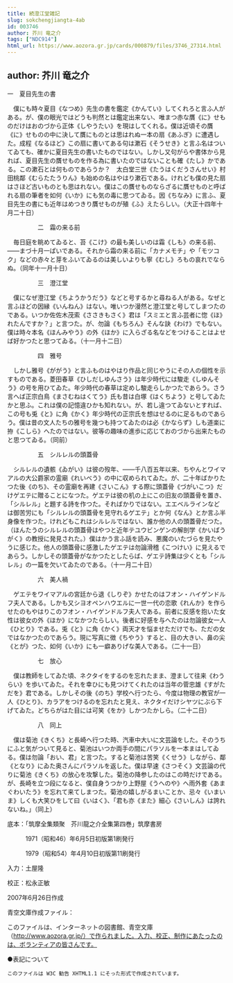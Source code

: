 ```yaml
---
title: 続澄江堂雑記
slug: sokchengjiangta-4ab
id: 003746
author: 芥川 竜之介
tags: ["NDC914"]
html_url: https://www.aozora.gr.jp/cards/000879/files/3746_27314.html
---
```


## author: 芥川 竜之介

一　夏目先生の書



　僕にも時々夏目《なつめ》先生の書を鑑定《かんてい》してくれろと言ふ人がある。が、僕の眼光ではどうも判然とは鑑定出来ない、唯まつ赤な贋《に》せものだけはおのづから正体《しやうたい》を現はしてくれる。僕は近頃その贋《に》せものの中に決して贋にものとは思はれぬ一本の扇《あふぎ》に遭遇した。成程《なるほど》この扇に書いてある句は漱石《そうせき》と言ふ名はついてゐても、確かに夏目先生の書いたものではない。しかし又句がらや書体から見れば、夏目先生の贋せものを作る為に書いたのではないことも確《たし》かである。この漱石とは何ものであらうか？　太白堂三世《たうはくだうさんせい》村田桃鄰《むらたたうりん》も始めの名はやはり漱石である。けれども僕の見た扇はさほど古いものとも思はれない。僕はこの贋せものならざるに贋せものと呼ばれる扇の筆者を如何《いか》にも気の毒に思つてゐる。因《ちなみ》に言ふ、夏目先生の書にも近年はめつきり贋せものが殖《ふ》えたらしい。（大正十四年十月二十日）



　　　　　二　霜の来る前



　毎日庭を眺めてゐると、苔《こけ》の最も美しいのは霜《しも》の来る前、――まづ十月一ぱいである。それから霜の来る前に「カナメモチ」や「モツコク」などの赤々と芽をふいてゐるのは美しいよりも寧《むし》ろもの哀れでならぬ。（同年十一月十日）



　　　　　三　澄江堂



　僕になぜ澄江堂《ちようかうだう》などと号するかと尋ねる人がある。なぜと言ふほどの因縁《いんねん》はない。唯いつか漫然と澄江堂と号してしまつたのである。いつか佐佐木茂索《ささきもさく》君は「スミエと言ふ芸者に惚《ほ》れたんですか？」と言つた。が、勿論《もちろん》そんな訣《わけ》でもない。僕は時々本名《ほんみやう》の外《ほか》に入らざる名などをつけることはよせば好かつたと思つてゐる。（十一月十二日）



　　　　　四　雅号



　しかし雅号《ががう》と言ふものはやはり作品と同じやうにその人の個性を示すものである。菱田春草《ひしだしゆんさう》は年少時代には駿走《しゆんそう》の号を用ひてゐた。年少時代の春草は定めし駿走らしかつたであらう。さう言へば正宗白鳥《まさむねはくてう》氏も昔は白塚《はくちよう》と号してゐたかと思ふ。これは僕の記憶違ひかも知れない。が、若し違つてゐないとすれば、この号も兎《と》に角《かく》年少時代の正宗氏を想はせるのに足るものであらう。僕は昔の文人たちの雅号を幾つも持つてゐたのは必《かならず》しも道楽に拵《こしら》へたのではない。彼等の趣味の進歩に応じておのづから出来たものと思つてゐる。（同前）



　　　　　五　シルレルの頭蓋骨



　シルレルの遺骸《ゐがい》は彼の歿年、――千八百五年以来、ちやんとワイマアルの大公爵家の霊廟《れいべう》の中に収められてゐた。が、二十年ばかりたつた後《のち》、その霊廟を再建《さいこん》する際に頭蓋骨《づがいこつ》だけゲエテに贈ることになつた。ゲエテは彼の机の上にこの旧友の頭蓋骨を置き、「シルレル」と題する詩を作つた。そればかりではない。エエベルラインなどは御苦労にも「シルレルの頭蓋骨を見守れるゲエテ」とか何《なん》とか言ふ半身像を作つた。けれどもこれはシルレルではない、誰か他の人の頭蓋骨だつた。（ほんたうのシルレルの頭蓋骨はやつと近年テユウビンゲンの解剖学《かいばうがく》の教授に発見された。）僕はかう言ふ話を読み、悪魔のいたづらを見たやうに感じた。他人の頭蓋骨に感激したゲエテは勿論滑稽《こつけい》に見えるであらう。しかしその頭蓋骨がなかつたとしたらば、ゲエテ詩集は少くとも「シルレル」の一篇を欠いてゐたのである。（十一月二十日）



　　　　　六　美人禍



　ゲエテをワイマアルの宮廷から退《しりぞ》かせたのはフオン・ハイゲンドルフ夫人である。しかも又シヨオペンハウエルに一世一代の恋歌《れんか》を作らせたのもやはりこのフオン・ハイゲンドルフ夫人である。前者に反感を抱いた女性は彼女の外《ほか》になかつたらしい。後者に好感を与へたのは勿論彼女一人《ひとり》である。兎《と》に角《かく》両天才を悩ませただけでも、ただの女ではなかつたのであらう。現に写真に徴《ちやう》すると、目の大きい、鼻の尖《とが》つた、如何《いか》にも一癖ありげな美人である。（二十一日）



　　　　　七　放心



　僕は教師をしてゐた頃、ネクタイをするのを忘れたまま、澄まして往来《わうらい》を歩いてゐた。それを幸ひにも見つけてくれたのは当年の菅忠雄《すがただを》君である。しかしその後《のち》学校へ行つたら、今度は物理の教官が一人《ひとり》、カラアをつけるのを忘れたと見え、ネクタイだけシヤツにぶら下げてゐた。どちらがはた目には可笑《をか》しかつたかしら。（二十二日）



　　　　　八　同上



　僕は菊池《きくち》と長崎へ行つた時、汽車中大いに文芸論をした。そのうちにふと気がついて見ると、菊池はいつか両手の間にパラソルを一本まはしてゐる。僕は勿論「おい、君」と言つた。すると菊池は苦笑《くせう》しながら、鄰《となり》にゐた奥さんにパラソルを返した。僕は早速《さつそく》文芸論の代りに菊池《きくち》の放心を攻撃した。菊池の降参したのはこの時だけである。が、長崎を立つ段になると、僕自身うつかり上野屋《うへのや》へ雨外套《あまぐわいたう》を忘れて来てしまつた。菊池の嬉しがるまいことか、忌々《いまいま》しくも大笑ひをして曰《いはく》、「君も亦《また》細心《さいしん》は誇れないね。」（同上）













底本：「筑摩全集類聚　芥川龍之介全集第四巻」筑摩書房


　　　1971（昭和46）年6月5日初版第1刷発行

　　　1979（昭和54）年4月10日初版第11刷発行

入力：土屋隆

校正：松永正敏

2007年6月26日作成

青空文庫作成ファイル：

このファイルは、インターネットの図書館、青空文庫（http://www.aozora.gr.jp/）で作られました。入力、校正、制作にあたったのは、ボランティアの皆さんです。











●表記について


	このファイルは W3C 勧告 XHTML1.1 にそった形式で作成されています。
